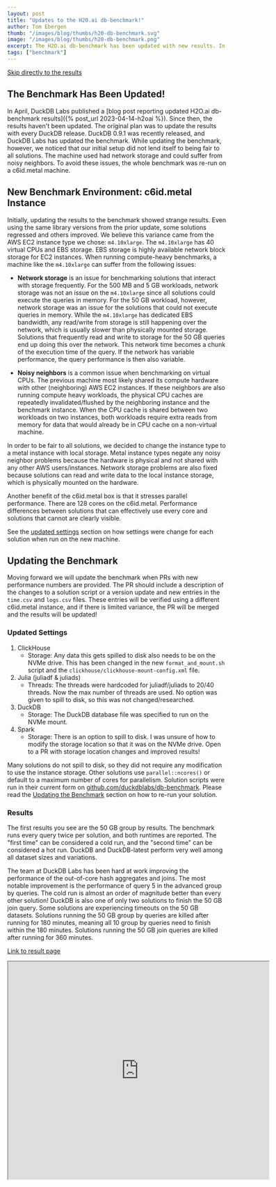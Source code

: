 ```yaml
---
layout: post
title: "Updates to the H2O.ai db-benchmark!"
author: Tom Ebergen
thumb: "/images/blog/thumbs/h20-db-benchmark.svg"
image: "/images/blog/thumbs/h20-db-benchmark.png"
excerpt: The H2O.ai db-benchmark has been updated with new results. In addition, the AWS EC2 instance used for benchmarking has been changed to a c6id.metal for improved repeatability and fairness across libraries. DuckDB is the fastest library for both join and group by queries at almost every data size.
tags: ["benchmark"]
---
```


[Skip directly to the results](#results)

## The Benchmark Has Been Updated!

In April, DuckDB Labs published a [blog post reporting updated H2O.ai db-benchmark results]({% post_url 2023-04-14-h2oai %}). Since then, the results haven't been updated. The original plan was to update the results with every DuckDB release. DuckDB 0.9.1 was recently released, and DuckDB Labs has updated the benchmark. While updating the benchmark, however, we noticed that our initial setup did not lend itself to being fair to all solutions. The machine used had network storage and could suffer from noisy neighbors. To avoid these issues, the whole benchmark was re-run on a c6id.metal machine.

## New Benchmark Environment: c6id.metal Instance

Initially, updating the results to the benchmark showed strange results. Even using the same library versions from the prior update, some solutions regressed and others improved. We believe this variance came from the AWS EC2 instance type we chose: `m4.10xlarge`.
The `m4.10xlarge` has 40 virtual CPUs and EBS storage. EBS storage is highly available network block storage for EC2 instances. When running compute-heavy benchmarks, a machine like the `m4.10xlarge` can suffer from the following issues:

* **Network storage** is an issue for benchmarking solutions that interact with storage frequently. For the 500 MB and 5 GB workloads, network storage was not an issue on the `m4.10xlarge` since all solutions could execute the queries in memory. For the 50 GB workload, however, network storage was an issue for the solutions that could not execute queries in memory. While the `m4.10xlarge` has dedicated EBS bandwidth, any read/write from storage is still happening over the network, which is usually slower than physically mounted storage. Solutions that frequently read and write to storage for the 50 GB queries end up doing this over the network. This network time becomes a chunk of the execution time of the query. If the network has variable performance, the query performance is then also variable.

* **Noisy neighbors** is a common issue when benchmarking on virtual CPUs. The previous machine most likely shared its compute hardware with other (neighboring) AWS EC2 instances. If these neighbors are also running compute heavy workloads, the physical CPU caches are repeatedly invalidated/flushed by the neighboring instance and the benchmark instance. When the CPU cache is shared between two workloads on two instances, both workloads require extra reads from memory for data that would already be in CPU cache on a non-virtual machine.

In order to be fair to all solutions, we decided to change the instance type to a metal instance with local storage. Metal instance types negate any noisy neighbor problems because the hardware is physical and not shared with any other AWS users/instances. Network storage problems are also fixed because solutions can read and write data to the local instance storage, which is physically mounted on the hardware.

Another benefit of the c6id.metal box is that it stresses parallel performance. There are 128 cores on the c6id.metal. Performance differences between solutions that can effectively use every core and solutions that cannot are clearly visible.

See the [updated settings](#updated-settings) section on how settings were change for each solution when run on the new machine.

## Updating the Benchmark

Moving forward we will update the benchmark when PRs with new performance numbers are provided. The PR should include a description of the changes to a solution script or a version update and new entries in the `time.csv` and `logs.csv` files. These entries will be verified using a different c6id.metal instance, and if there is limited variance, the PR will be merged and the results will be updated!

### Updated Settings

1. ClickHouse
    * Storage: Any data this gets spilled to disk also needs to be on the NVMe drive. This has been changed in the new `format_and_mount.sh` script and the `clickhouse/clickhouse-mount-config.xml` file.
2. Julia (juliadf & juliads)
    * Threads: The threads were hardcoded for juliadf/juliads to 20/40 threads. Now the max number of threads are used. No option was given to spill to disk, so this was not changed/researched.
3. DuckDB
    * Storage: The DuckDB database file was specified to run on the NVMe mount.
4. Spark
    * Storage: There is an option to spill to disk. I was unsure of how to modify the storage location so that it was on the NVMe drive. Open to a PR with storage location changes and improved results!

Many solutions do not spill to disk, so they did not require any modification to use the instance storage. Other solutions use `parallel::ncores()` or default to a maximum number of cores for parallelism. Solution scripts were run in their current form on [github.com/duckdblabs/db-benchmark](https://github.com/duckdblabs/db-benchmark). Please read the [Updating the Benchmark](https://github.com/duckdblabs/db-benchmark#updating-the-benchmark) section on how to re-run your solution.

### Results

The first results you see are the 50 GB group by results. The benchmark runs every query twice per solution, and both runtimes are reported. The "first time" can be considered a cold run, and the "second time" can be considered a hot run. DuckDB and DuckDB-latest perform very well among all dataset sizes and variations.

The team at DuckDB Labs has been hard at work improving the performance of the out-of-core hash aggregates and joins. The most notable improvement is the performance of query 5 in the advanced group by queries. The cold run is almost an order of magnitude better than every other solution! DuckDB is also one of only two solutions to finish the 50 GB join query. Some solutions are experiencing timeouts on the 50 GB datasets. Solutions running the 50 GB group by queries are killed after running for 180 minutes, meaning all 10 group by queries need to finish within the 180 minutes. Solutions running the 50 GB join queries are killed after running for 360 minutes.

[Link to result page](https://DuckDBlabs.github.io/db-benchmark/)
<iframe src="https://DuckDBlabs.github.io/db-benchmark/"  title="h2oai db benchmmark" height=500 width=600></iframe>
